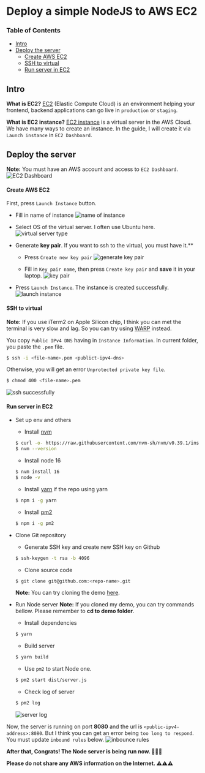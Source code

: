 # Deploy a simple NodeJS to AWS EC2

### Table of Contents
- [Intro](#intro)
- [Deploy the server](#deploy-the-server)
  - [Create AWS EC2](#create-aws-ec2)
  - [SSH to virtual](#ssh-to-virtual)
  - [Run server in EC2](#run-server-in-ec2)
## Intro
**What is EC2?**
[EC2](https://docs.aws.amazon.com/AWSEC2/latest/UserGuide/concepts.html) (Elastic  Compute Cloud) is an environment helping your frontend, backend applications can go live in `production` or `staging`.

**What is EC2 instance?**
[EC2 instance](https://docs.aws.amazon.com/AWSEC2/latest/UserGuide/LaunchingAndUsingInstances.html) is a virtual server in the AWS Cloud. We have many ways to create an instance. In the guide, I will create it via `Launch instance` in `EC2 Dashboard`.

## Deploy the server
**Note:** You must have an AWS account and access to `EC2 Dashboard`.
![EC2 Dashboard](./images/1.png)

#### Create AWS EC2
First, press `Launch Instance` button.

- Fill in name of instance
![name of instance](./images/2.png)

- Select OS of the virtual server. I often use Ubuntu here.
![virtual server type](./images/3.png)

- Generate **key pair**. If you want to ssh to the virtual, you must have it.**
  - Press `Create new key pair`
  ![generate key pair](./images/4.png)

  - Fill in `Key pair name`, then press `Create key pair` and **save** it in your laptop.
![key pair](./images/5.png)

- Press `Launch Instance`. The instance is created successfully.
![launch instance](./images/6.png)

#### SSH to virtual
**Note:** If you use iTerm2 on Apple Silicon chip, I think you can met the terminal is very slow and lag. So you can try using [WARP](https://www.warp.dev/) instead.

You copy `Public IPv4 DNS` having in `Instance Information`. In current folder, you paste the `.pem` file.
```bash
$ ssh -i <file-name>.pem <publict-ipv4-dns>
```

Otherwise, you will get an error `Unprotected private key file`.
```bash
$ chmod 400 <file-name>.pem
```
![ssh successfully](./images/7.png)

#### Run server in EC2
- Set up env and others
  - Install [nvm](https://github.com/nvm-sh/nvm)
  ```bash
  $ curl -o- https://raw.githubusercontent.com/nvm-sh/nvm/v0.39.1/install.sh | bash
  $ nvm --version
  ```

  - Install node 16
  ```bash
  $ nvm install 16
  $ node -v
  ```

  - Install [yarn](https://classic.yarnpkg.com/lang/en/docs/install/#mac-stable) if the repo using yarn
  ```bash
  $ npm i -g yarn
  ```

  - Install [pm2](https://pm2.keymetrics.io/)
  ```bash
  $ npm i -g pm2
  ```

- Clone Git repository
  - Generate SSH key and create new SSH key on Github
  ```bash
  $ ssh-keygen -t rsa -b 4096
  ```

  - Clone source code
  ```bash
  $ git clone git@github.com:<repo-name>.git
  ```

  **Note:** You can try cloning the demo [here](https://github.com/GoldenOwlAsia/go-lnd/tree/deployment_js/simple-nodejs-ec2/deployment/aws/ec2/guides/js/01-simple-nodejs/sample-code).

- Run Node server
  **Note:** If you cloned my demo, you can try commands bellow. Please remember to **cd to demo folder**.
  - Install dependencies
  ```bash
  $ yarn
  ```

  - Build server
  ```bash
  $ yarn build
  ```

  - Use `pm2` to start Node one.
  ```bash
  $ pm2 start dist/server.js
  ```

  - Check log of server
  ```bash
  $ pm2 log
  ```
  ![server log](./images/9.png)

Now, the server is running on port **8080** and the url is `<public-ipv4-address>:8080`.
But I think you can get an error being `too long to respond`. You must update `inbound rules` below.
![inbounce rules](./images/8.png)

**After that, Congrats! The Node server is being run now. 🥳🥳🥳**

**Please do not share any AWS information on the Internet. ⚠️⚠️⚠️**
